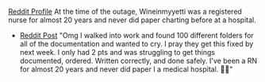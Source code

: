 [Reddit Profile](https://www.reddit.com/user/Wineinmyyetti/) At the time of the outage, Wineinmyyetti was a registered nurse for almost 20 years and never did paper charting before at a hospital.
- [Reddit Post](https://www.reddit.com/r/nursing/comments/1cof30p/comment/l3ep0lp/) "Omg I walked into work and found 100 different folders for all of the documentation and wanted to cry. I pray they get this fixed by next week. I only had 2 pts and was struggling to get things documented, ordered. Written correctly, and done safely. I've been a RN for almost 20 years and never did paper I a medical hospital. 🤬😫"